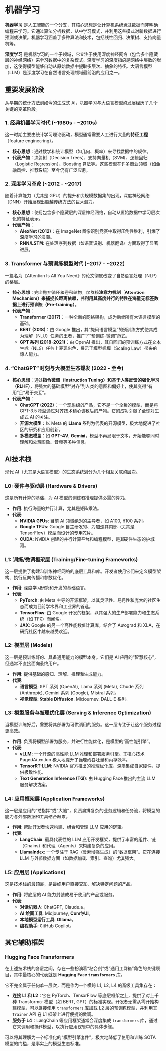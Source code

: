 # 机器学习

**机器学习** 是人工智能的一个分支，其核心思想是让计算机系统通过数据而非明确编程来学习。它通过算法分析数据，从中学习模式，并利用这些模式对新数据进行预测或决策。机器学习涵盖了多种算法和技术，包括线性回归、决策树、支持向量机等。

**深度学习** 是机器学习的一个子领域，它专注于使用深度神经网络（包含多个隐藏层的神经网络）来学习数据中的复杂模式。深度学习的深度指的是网络中层数的增加，这使得模型能够自动从原始数据中提取多层次、抽象的特征。大语言模型（LLM）是深度学习在自然语言处理领域最前沿的应用之一。

## 重要发展阶段

从早期的统计方法到如今的生成式 AI，机器学习与大语言模型的发展经历了几个关键的变革阶段。

### 1. 经典机器学习时代 (~1980s - ~2010s)

这一时期主要由统计学习理论驱动，模型通常需要人工进行大量的**特征工程**（feature engineering）。

-   **核心思想**：通过数学和统计模型（如几何、概率）来寻找数据中的规律。
-   **代表产物**：决策树（Decision Trees）、支持向量机（SVM）、逻辑回归（Logistic Regression）、Boosting 算法等。这些模型在许多商业领域（如金融风控、推荐系统）至今仍有广泛应用。

### 2. 深度学习革命 (~2012 - ~2017)

随着计算能力（尤其是 GPU）的提升和大规模数据集的出现，深度神经网络（DNN）开始展现出超越传统方法的巨大潜力。

-   **核心思想**：使用包含多个隐藏层的深层神经网络，自动从原始数据中学习层次化的特征表示。
-   **代表产物**：
    -   **AlexNet (2012)**：在 ImageNet 图像识别竞赛中取得压倒性胜利，引爆了深度学习的浪潮。
    -   **RNN/LSTM**: 在处理序列数据（如语音识别、机器翻译）方面取得了显著进展。

### 3. Transformer 与预训练模型时代 (~2017 - ~2022)

一篇名为《Attention Is All You Need》的论文彻底改变了自然语言处理（NLP）的格局。

-   **核心思想**：完全抛弃循环和卷积结构，仅依赖**注意力机制（Attention Mechanism）**来捕捉长距离依赖，并利用其高度并行的特性在海量无标签数据上进行**预训练（Pre-training）**。
-   **代表产物**：
    -   **Transformer (2017)**：一种全新的网络架构，成为后续所有大语言模型的基础。
    -   **BERT (2018)**：由 Google 推出，其“掩码语言模型”的预训练方式使其成为理解（NLU）任务的王者，推广了“预训练-微调”范式。
    -   **GPT 系列 (2018-2021)**：由 OpenAI 推出，其自回归的预训练方式在文本生成（NLG）任务上表现出色，展示了模型规模（Scaling Law）带来的惊人能力。

### 4. “ChatGPT” 时刻与大模型生态爆发 (2022 - 至今)

-   **核心思想**：通过**指令微调（Instruction Tuning）**和**基于人类反馈的强化学习（RLHF）**，将强大的基础模型“对齐”到人类的意图和偏好上，使其变得“有用”且“易于交互”。
-   **代表产物**：
    -   **ChatGPT (2022)**：一个现象级的产品，它不是一个全新的模型，而是将 GPT-3.5 模型通过对齐技术精心调教后的产物。它的成功引爆了全球对生成式 AI 的关注。
    -   **开源大模型**：以 Meta 的 **Llama** 系列为代表的开源模型，极大地促进了社区的研究和应用创新。
    -   **多模态模型**：如 **GPT-4V**, **Gemini**，模型不再局限于文本，开始能够同时理解和处理图像、音频等多种信息。

## AI技术栈

现代 AI（尤其是大语言模型）的生态系统划分为几个相互关联的层次。

### L0: 硬件与驱动层 (Hardware & Drivers)

这是所有计算的基础，为 AI 模型的训练和推理提供必需的算力。

-   **作用**: 执行海量的并行计算，尤其是矩阵乘法。
-   **代表**:
    -   **NVIDIA GPUs**: 目前 AI 领域绝对的主导者，如 A100, H100 系列。
    -   **Google TPUs**: Google 自主研发的、为加速其内部（尤其是 TensorFlow）模型而设计的专用芯片。
    -   **CUDA**: NVIDIA 创建的并行计算平台和编程模型，是其硬件生态的护城河。

### L1: 训练/微调框架层 (Training/Fine-tuning Frameworks)

这一层提供了构建和训练神经网络的底层工具和库。开发者使用它们来定义模型架构、执行反向传播和参数优化。

-   **作用**: 深度学习研究和开发的基础语言。
-   **代表**:
    -   **PyTorch**: 由 Meta 主导的开源框架，以其灵活性、易用性和庞大的社区生态而成为目前学术界和工业界的首选。
    -   **TensorFlow**: 由 Google 开发的框架，以其强大的生产部署能力和生态系统（如 TFX）而闻名。
    -   **JAX**: Google 的另一个高性能数值计算库，结合了 Autograd 和 XLA，在研究社区中越来越受欢迎。

### L2: 模型层 (Models)

这一层是预训练好的、具备通用能力的模型本身。它们是 AI 应用的“智慧核心”，但通常不直接面向最终用户。

-   **作用**: 提供基础的感知、理解、推理和生成能力。
-   **代表**:
    -   **语言模型**: GPT 系列 (OpenAI), Llama 系列 (Meta), Claude 系列 (Anthropic), Gemini 系列 (Google), Mistral 系列。
    -   **视觉模型**: **Stable Diffusion**, Midjourney, DALL-E 系列。

### L3: 模型服务与推理优化层 (Serving & Inference Optimization)

当模型训练好后，需要将其部署为可供调用的服务。这一层专注于让这个服务过程更高效。

-   **作用**: 负责将模型部署为服务，并进行性能优化，是模型的“高性能引擎”。
-   **代表**:
    -   **vLLM**: 一个开源的高性能 LLM 推理和部署服务引擎。其核心技术 PagedAttention 极大地提升了推理的吞吐量和内存效率。
    -   **TensorRT-LLM**: NVIDIA 官方推出的推理优化库，深度集成自家硬件，提供极致性能。
    *   **Text Generation Inference (TGI)**: 由 Hugging Face 推出的主流 LLM 服务解决方案。

### L4: 应用框架层 (Application Frameworks)

这一层是应用的“总指挥”或“大脑”，负责编排复杂的业务逻辑和任务流，将模型的能力与外部数据和工具结合起来。

-   **作用**: 帮助开发者快速构建、组合和管理 LLM 应用的逻辑。
-   **代表**:
    -   **LangChain**: 最具代表性的 LLM 应用开发框架，提供了丰富的组件、链（Chains）和代理（Agents）来构建复杂的应用。
    -   **LlamaIndex**: 一个专注于 RAG（检索增强生成）的“数据框架”。它在连接 LLM 与外部数据方面（如数据加载、索引、查询）尤其强大。

### L5: 应用层 (Applications)

这是技术栈的最顶层，是最终用户直接交互、解决特定问题的产品。

-   **作用**: 将底层的 AI 能力封装成易于使用的产品或服务。
-   **代表**:
    -   **对话机器人**: ChatGPT, Claude.ai。
    -   **AI 绘画工具**: Midjourney, **ComfyUI**。
    -   **本地模型运行工具**: **Ollama**。
    -   **编程助手**: GitHub Copilot。

## 其它辅助框架

### Hugging Face Transformers

在上述技术栈的各层之间，存在一些扮演着“粘合剂”或“通用工具箱”角色的关键项目，其中最核心的代表就是 **Hugging Face `transformers`** 库。

它不完全属于任何单一层次，而是作为一个横跨 L1, L2, L4 的高级工具集存在：

-   **连接 L1 和 L2**：它在 PyTorch、TensorFlow 等底层框架之上，提供了对上千种 Transformer 模型（如 BERT, GPT）的标准实现。开发者无需从零开始构建模型，可以直接使用 `transformers` 库加载 L2 层的预训练模型，并利用其 `Trainer` API 在 L1 框架上进行便捷的微调。
-   **服务于 L4**：LangChain 等应用框架通常会深度集成 `transformers` 库，通过它来调用和操作模型，以执行应用逻辑中的具体步骤。

可以将其理解为一个标准化的“模型引擎套件”，极大地降低了使用和训练 SOTA 模型的门槛，是事实上的模型生态标准。
